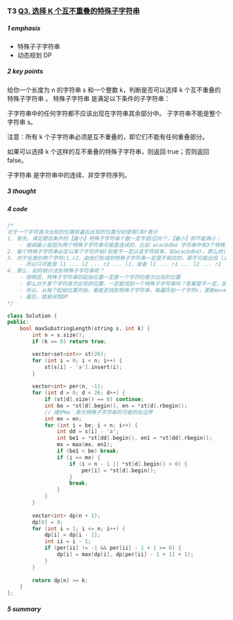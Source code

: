 ### T3 [Q3. 选择 K 个互不重叠的特殊子字符串](https://leetcode.cn/contest/weekly-contest-437/problems/select-k-disjoint-special-substrings/)

##### 1 emphasis

- 特殊子子字符串
- 动态规划 DP



##### 2 key points

给你一个长度为 n 的字符串 s 和一个整数 k，判断是否可以选择 k 个互不重叠的 特殊子字符串 。
特殊子字符串 是满足以下条件的子字符串：

子字符串中的任何字符都不应该出现在字符串其余部分中。
子字符串不能是整个字符串 s。

注意：所有 k 个子字符串必须是互不重叠的，即它们不能有任何重叠部分。

如果可以选择 k 个这样的互不重叠的特殊子字符串，则返回 true；否则返回 false。

子字符串 是字符串中的连续、非空字符序列。



##### 3 thought



##### 4 code

```cpp
/*
对于一个字符首次出现的位置和最后出现的位置分别使用l和r表示
1. 首先，满足题目条件的【最小】特殊子字符串个数一定不超过26个，【最小】即不能再小；
    - 强调最小是因为两个特殊子字符串可能是连续的，比如 acacbdbd 字符串中有3个特殊子字符串；
2. 每个特殊子字符串必定以某个字符开始(但是不一定以该字符结束，如acacbdbd)，那么统计以26个字符开始的特殊子字符串即可；
3. 对于任意的两个字符c1,c2，由他们形成的特殊子字符串一定是不相交的，即不可能出现 l1 ... l2 ... r1 ... r2，这违背了题意；
    - 所以只可能是 l1 ... l2 ... r2 ... l1，或者 l1 ... r1 ... l2 ... r2
4. 那么，如何统计这些特殊子字符串呢？
    - 很明显，特殊子字符串的起始位置一定是一个字符的首次出现的位置
    - 那么对于某个字符首次出现的位置，一定能找到一个特殊子字符串吗？答案是不一定，因为如果[l,..c2..,r]假如中间出现了c2，且c2的首次出现位置在l之前，那么从l出发就找不到特殊子字符串
    - 所以，从每个起始位置开始，看能否找到特殊子字符串，每遍历到一个字符c，更新mx=max(mx, r_c)，直到遍历到mx没再出现新字符，说明找到了一个特殊子字符串
    - 最后，就是线性DP
*/

class Solution {
public:
    bool maxSubstringLength(string s, int k) {
        int n = s.size();
        if (k == 0) return true;

        vector<set<int>> st(26);
        for (int i = 0; i < n; i++) {
            st[s[i] - 'a'].insert(i);
        }
        
        vector<int> per(n, -1);
        for (int d = 0; d < 26; d++) {
            if (st[d].size() == 0) continue;
            int be = *st[d].begin(), en = *st[d].rbegin();
            // 维护mx：表示特殊子字符串的可能的右边界
            int mx = en;
            for (int i = be; i < n; i++) {
                int dd = s[i] - 'a';
                int be1 = *st[dd].begin(), en1 = *st[dd].rbegin();
                mx = max(mx, en1);
                if (be1 < be) break;
                if (i == mx) {
                    if (i < n - 1 || *st[d].begin() > 0) {
                        per[i] = *st[d].begin();    
                    }
                    break;
                }
            }
        }
        
        vector<int> dp(n + 1);
        dp[0] = 0;
        for (int i = 1; i <= n; i++) {
            dp[i] = dp[i - 1];
            int ii = i - 1;
            if (per[ii] != -1 && per[ii] - 1 + 1 >= 0) {
                dp[i] = max(dp[i], dp[per[ii] - 1 + 1] + 1);
            }
        }
        
        return dp[n] >= k;
    }
};
```





##### 5 summary

